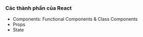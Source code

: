### Các thành phần của React

- Components: Functional Components & Class Components
- Props
- State

